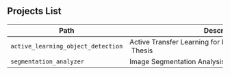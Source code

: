 ## Projects List

| Path | Description | Note |
|---|--------|---|
| `active_learning_object_detection` | Active&nbsp;Transfer&nbsp;Learning&nbsp;for&nbsp;Document&nbsp;Object&nbsp;Detection&nbsp;-&nbsp;Thesis | Pytorch |
| `segmentation_analyzer` | Image Segmentation Analysis App | Streamlit |